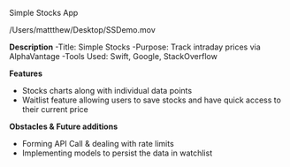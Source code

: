 Simple Stocks App

/Users/mattthew/Desktop/SSDemo.mov


**Description**
-Title: Simple Stocks 
-Purpose: Track intraday prices via AlphaVantage
-Tools Used: Swift, Google, StackOverflow

**Features**
- Stocks charts along with individual data points
- Waitlist feature allowing users to save stocks and have quick access to their current price

**Obstacles & Future additions**
- Forming API Call & dealing with rate limits
- Implementing models to persist the data in watchlist


